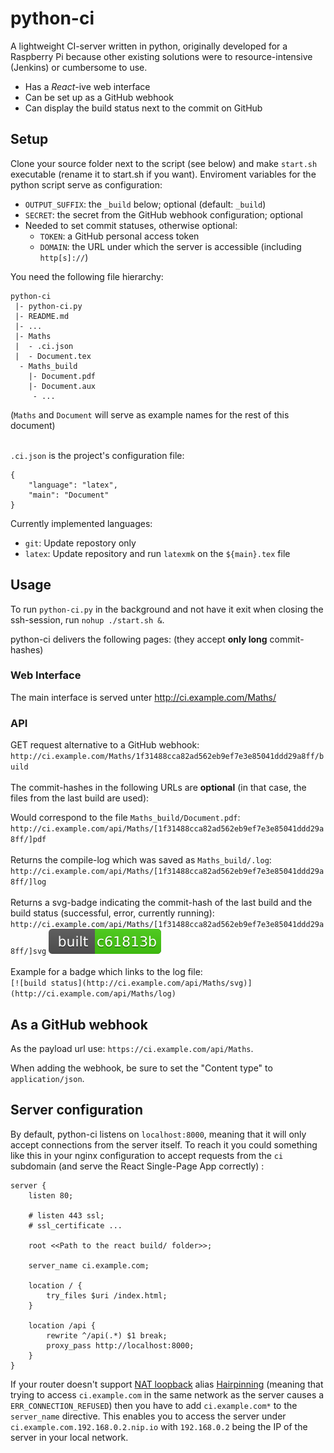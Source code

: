 # python-ci

A lightweight CI-server written in python, originally developed for a Raspberry Pi because other existing solutions were to resource-intensive (Jenkins) or cumbersome to use.

- Has a *React*-ive web interface
- Can be set up as a GitHub webhook
- Can display the build status next to the commit on GitHub

## Setup

Clone your source folder next to the script (see below) and make `start.sh` executable (rename it to start.sh if you want). Enviroment variables for the python script serve as configuration:

- `OUTPUT_SUFFIX`: the `_build` below; optional (default: `_build`)
- `SECRET`: the secret from the GitHub webhook configuration; optional
- Needed to set commit statuses, otherwise optional:
	- `TOKEN`: a GitHub personal access token
	- `DOMAIN`: the URL under which the server is accessible (including `http[s]://`)

You need the following file hierarchy: 

	python-ci
	 |- python-ci.py
	 |- README.md
	 |- ...
	 |- Maths
	 |  - .ci.json
	 |  - Document.tex
	  - Maths_build
	    |- Document.pdf
	    |- Document.aux
	     - ...
(`Maths` and `Document` will serve as example names for the rest of this document)
<br><br>

`.ci.json` is the project's configuration file:

	{
		"language": "latex",
		"main": "Document"
	}

Currently implemented languages:
- `git`: Update repostory only
- `latex`: Update repository and run `latexmk` on the `${main}.tex` file


## Usage

To run `python-ci.py` in the background and not have it exit when closing the ssh-session, run `nohup ./start.sh &`.

python-ci delivers the following pages: (they accept **only long** commit-hashes)


### Web Interface

The main interface is served unter http://ci.example.com/Maths/

### API


GET request alternative to a GitHub webhook:
`http://ci.example.com/Maths/1f31488cca82ad562eb9ef7e3e85041ddd29a8ff/build`
<br><br>
The commit-hashes in the following URLs are **optional** (in that case, the files from the last build are used):

Would correspond to the file `Maths_build/Document.pdf`:
`http://ci.example.com/api/Maths/[1f31488cca82ad562eb9ef7e3e85041ddd29a8ff/]pdf`
<br><br>
Returns the compile-log which was saved as `Maths_build/.log`:
`http://ci.example.com/api/Maths/[1f31488cca82ad562eb9ef7e3e85041ddd29a8ff/]log`
<br><br>
Returns a svg-badge indicating the commit-hash of the last build and the build status (successful, error, currently running):
`http://ci.example.com/api/Maths/[1f31488cca82ad562eb9ef7e3e85041ddd29a8ff/]svg` ![badge example](example_badge.svg)
<br><br>
Example for a badge which links to the log file:<br>
`[![build status](http://ci.example.com/api/Maths/svg)](http://ci.example.com/api/Maths/log)`

## As a GitHub webhook

As the payload url use: `https://ci.example.com/api/Maths`.

When adding the webhook, be sure to set the "Content type" to `application/json`.

## Server configuration

By default, python-ci listens on `localhost:8000`, meaning that it will only accept connections from the server itself. To reach it you could something like this in your nginx configuration to accept requests from the `ci` subdomain (and serve the React Single-Page App correctly) :


	server {
		listen 80;
	
		# listen 443 ssl;
		# ssl_certificate ...
		
		root <<Path to the react build/ folder>>;
	
		server_name	ci.example.com;
		
		location / {
			try_files $uri /index.html;
		}

		location /api {
			rewrite ^/api(.*) $1 break;
			proxy_pass http://localhost:8000;
		}
	}

If your router doesn't support [NAT loopback](https://en.wikipedia.org/wiki/NAT_loopback) alias [Hairpinning](https://en.wikipedia.org/wiki/Hairpinning) (meaning that trying to access `ci.example.com` in the same network as the server causes a `ERR_CONNECTION_REFUSED`) then you have to add `ci.example.com*` to the `server_name` directive. This enables you to access the server under `ci.example.com.192.168.0.2.nip.io` with `192.168.0.2` being the IP of the server in your local network.

